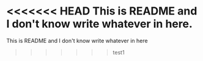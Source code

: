 <<<<<<< HEAD
This is README and I don't know write whatever in here.
=======
This is README and I don't know write whatever in here
>>>>>>> test1
